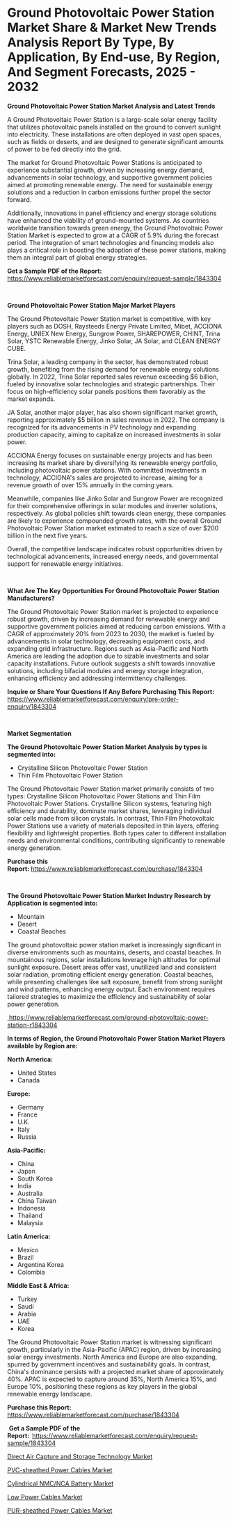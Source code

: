 <p><h1>Ground Photovoltaic Power Station Market Share & Market New Trends Analysis Report By Type, By Application, By End-use, By Region, And Segment Forecasts, 2025 - 2032</h1></p><p><strong>Ground Photovoltaic Power Station Market Analysis and Latest Trends</strong></p>
<p><p>A Ground Photovoltaic Power Station is a large-scale solar energy facility that utilizes photovoltaic panels installed on the ground to convert sunlight into electricity. These installations are often deployed in vast open spaces, such as fields or deserts, and are designed to generate significant amounts of power to be fed directly into the grid. </p><p>The market for Ground Photovoltaic Power Stations is anticipated to experience substantial growth, driven by increasing energy demand, advancements in solar technology, and supportive government policies aimed at promoting renewable energy. The need for sustainable energy solutions and a reduction in carbon emissions further propel the sector forward.</p><p>Additionally, innovations in panel efficiency and energy storage solutions have enhanced the viability of ground-mounted systems. As countries worldwide transition towards green energy, the Ground Photovoltaic Power Station Market is expected to grow at a CAGR of 5.9% during the forecast period. The integration of smart technologies and financing models also plays a critical role in boosting the adoption of these power stations, making them an integral part of global energy strategies.</p></p>
<p><strong>Get a Sample PDF of the Report:&nbsp;</strong> <a href="https://www.reliablemarketforecast.com/enquiry/request-sample/1843304?utm_campaign=1134&utm_medium=2&utm_source=Github&utm_content=ia&utm_term=07042025&utm_id=ground-photovoltaic-power-station">https://www.reliablemarketforecast.com/enquiry/request-sample/1843304</a></p>
<p>&nbsp;</p>
<p><strong>Ground Photovoltaic Power Station Major Market Players</strong></p>
<p><p>The Ground Photovoltaic Power Station market is competitive, with key players such as DOSH, Raysteeds Energy Private Limited, Mibet, ACCIONA Energy, UNIEX New Energy, Sungrow Power, SHAREPOWER, CHINT, Trina Solar, YSTC Renewable Energy, Jinko Solar, JA Solar, and CLEAN ENERGY CUBE. </p><p>Trina Solar, a leading company in the sector, has demonstrated robust growth, benefiting from the rising demand for renewable energy solutions globally. In 2022, Trina Solar reported sales revenue exceeding $6 billion, fueled by innovative solar technologies and strategic partnerships. Their focus on high-efficiency solar panels positions them favorably as the market expands.</p><p>JA Solar, another major player, has also shown significant market growth, reporting approximately $5 billion in sales revenue in 2022. The company is recognized for its advancements in PV technology and expanding production capacity, aiming to capitalize on increased investments in solar power.</p><p>ACCIONA Energy focuses on sustainable energy projects and has been increasing its market share by diversifying its renewable energy portfolio, including photovoltaic power stations. With committed investments in technology, ACCIONA's sales are projected to increase, aiming for a revenue growth of over 15% annually in the coming years.</p><p>Meanwhile, companies like Jinko Solar and Sungrow Power are recognized for their comprehensive offerings in solar modules and inverter solutions, respectively. As global policies shift towards clean energy, these companies are likely to experience compounded growth rates, with the overall Ground Photovoltaic Power Station market estimated to reach a size of over $200 billion in the next five years. </p><p>Overall, the competitive landscape indicates robust opportunities driven by technological advancements, increased energy needs, and governmental support for renewable energy initiatives.</p></p>
<p>&nbsp;</p>
<p><strong>What Are The Key Opportunities For Ground Photovoltaic Power Station Manufacturers?</strong></p>
<p><p>The Ground Photovoltaic Power Station market is projected to experience robust growth, driven by increasing demand for renewable energy and supportive government policies aimed at reducing carbon emissions. With a CAGR of approximately 20% from 2023 to 2030, the market is fueled by advancements in solar technology, decreasing equipment costs, and expanding grid infrastructure. Regions such as Asia-Pacific and North America are leading the adoption due to sizable investments and solar capacity installations. Future outlook suggests a shift towards innovative solutions, including bifacial modules and energy storage integration, enhancing efficiency and addressing intermittency challenges.</p></p>
<p><strong>Inquire or Share Your Questions If Any Before Purchasing This Report:</strong> <a href="https://www.reliablemarketforecast.com/enquiry/pre-order-enquiry/1843304?utm_campaign=1134&utm_medium=2&utm_source=Github&utm_content=ia&utm_term=07042025&utm_id=ground-photovoltaic-power-station">https://www.reliablemarketforecast.com/enquiry/pre-order-enquiry/1843304</a></p>
<p>&nbsp;</p>
<p><strong>Market Segmentation</strong></p>
<p><strong>The Ground Photovoltaic Power Station Market Analysis by types is segmented into:</strong></p>
<p><ul><li>Crystalline Silicon Photovoltaic Power Station</li><li>Thin Film Photovoltaic Power Station</li></ul></p>
<p><p>The Ground Photovoltaic Power Station market primarily consists of two types: Crystalline Silicon Photovoltaic Power Stations and Thin Film Photovoltaic Power Stations. Crystalline Silicon systems, featuring high efficiency and durability, dominate market shares, leveraging individual solar cells made from silicon crystals. In contrast, Thin Film Photovoltaic Power Stations use a variety of materials deposited in thin layers, offering flexibility and lightweight properties. Both types cater to different installation needs and environmental conditions, contributing significantly to renewable energy generation.</p></p>
<p><strong>Purchase this Report:&nbsp;</strong><a href="https://www.reliablemarketforecast.com/purchase/1843304?utm_campaign=1134&utm_medium=2&utm_source=Github&utm_content=ia&utm_term=07042025&utm_id=ground-photovoltaic-power-station">https://www.reliablemarketforecast.com/purchase/1843304</a></p>
<p>&nbsp;</p>
<p><strong>The Ground Photovoltaic Power Station Market Industry Research by Application is segmented into:</strong></p>
<p><ul><li>Mountain</li><li>Desert</li><li>Coastal Beaches</li></ul></p>
<p><p>The ground photovoltaic power station market is increasingly significant in diverse environments such as mountains, deserts, and coastal beaches. In mountainous regions, solar installations leverage high altitudes for optimal sunlight exposure. Desert areas offer vast, unutilized land and consistent solar radiation, promoting efficient energy generation. Coastal beaches, while presenting challenges like salt exposure, benefit from strong sunlight and wind patterns, enhancing energy output. Each environment requires tailored strategies to maximize the efficiency and sustainability of solar power generation.</p></p>
<p><a href="https://www.reliablemarketforecast.com/ground-photovoltaic-power-station-r1843304?utm_campaign=1134&utm_medium=2&utm_source=Github&utm_content=ia&utm_term=07042025&utm_id=ground-photovoltaic-power-station">&nbsp;https://www.reliablemarketforecast.com/ground-photovoltaic-power-station-r1843304</a></p>
<p><strong>In terms of Region, the Ground Photovoltaic Power Station Market Players available by Region are:</strong></p>
<p>
    <p> <strong> North America: </strong>
        <ul>
            <li>United States</li>
            <li>Canada</li>
        </ul>
        </p> 
    <p> <strong> Europe: </strong>
        <ul>
            <li>Germany</li>
            <li>France</li>
            <li>U.K.</li>
            <li>Italy</li>
            <li>Russia</li>
        </ul>
        </p> 
    <p> <strong> Asia-Pacific: </strong>
        <ul>
            <li>China</li>
            <li>Japan</li>
            <li>South Korea</li>
            <li>India</li>
            <li>Australia</li>
            <li>China Taiwan</li>
            <li>Indonesia</li>
            <li>Thailand</li>
            <li>Malaysia</li>
        </ul>
        </p> 
    <p> <strong> Latin America: </strong>
        <ul>
            <li>Mexico</li>
            <li>Brazil</li>
            <li>Argentina Korea</li>
            <li>Colombia</li>
        </ul>
        </p> 
    <p> <strong> Middle East & Africa: </strong>
        <ul>
            <li>Turkey</li>
            <li>Saudi</li>
            <li>Arabia</li>
            <li>UAE</li>
            <li>Korea</li>
        </ul>
    </p>
    </p>
<p><p>The Ground Photovoltaic Power Station market is witnessing significant growth, particularly in the Asia-Pacific (APAC) region, driven by increasing solar energy investments. North America and Europe are also expanding, spurred by government incentives and sustainability goals. In contrast, China's dominance persists with a projected market share of approximately 40%. APAC is expected to capture around 35%, North America 15%, and Europe 10%, positioning these regions as key players in the global renewable energy landscape.</p></p>
<p><strong>Purchase this Report: </strong><a href="https://www.reliablemarketforecast.com/purchase/1843304?utm_campaign=1134&utm_medium=2&utm_source=Github&utm_content=ia&utm_term=07042025&utm_id=ground-photovoltaic-power-station">https://www.reliablemarketforecast.com/purchase/1843304</a></p>
<p>&nbsp;<strong>Get a Sample PDF of the Report:&nbsp;&nbsp;</strong><a href="https://www.reliablemarketforecast.com/enquiry/request-sample/1843304?utm_campaign=1134&utm_medium=2&utm_source=Github&utm_content=ia&utm_term=07042025&utm_id=ground-photovoltaic-power-station">https://www.reliablemarketforecast.com/enquiry/request-sample/1843304</a></p>
<p><strong></strong></p>
<p><p><a href="https://github.com/ujanoandryvw/Market-Research-Report-List-1/blob/main/direct-air-capture-and-storage-technology-market.md?utm_campaign=1134&utm_medium=2&utm_source=Github&utm_content=ia&utm_term=07042025&utm_id=ground-photovoltaic-power-station">Direct Air Capture and Storage Technology Market</a></p><p><a href="https://github.com/zemonarutaep/Market-Research-Report-List-1/blob/main/pvc-sheathed-power-cables-market.md?utm_campaign=1134&utm_medium=2&utm_source=Github&utm_content=ia&utm_term=07042025&utm_id=ground-photovoltaic-power-station">PVC-sheathed Power Cables Market</a></p><p><a href="https://github.com/kuziaaring40/Market-Research-Report-List-1/blob/main/cylindrical-nmcnca-battery-market.md?utm_campaign=1134&utm_medium=2&utm_source=Github&utm_content=ia&utm_term=07042025&utm_id=ground-photovoltaic-power-station">Cylindrical NMC/NCA Battery Market</a></p><p><a href="https://github.com/hoganemken50/Market-Research-Report-List-1/blob/main/low-power-cables-market.md?utm_campaign=1134&utm_medium=2&utm_source=Github&utm_content=ia&utm_term=07042025&utm_id=ground-photovoltaic-power-station">Low Power Cables Market</a></p><p><a href="https://github.com/donnypolan/Market-Research-Report-List-1/blob/main/pur-sheathed-power-cables-market.md?utm_campaign=1134&utm_medium=2&utm_source=Github&utm_content=ia&utm_term=07042025&utm_id=ground-photovoltaic-power-station">PUR-sheathed Power Cables Market</a></p></p>